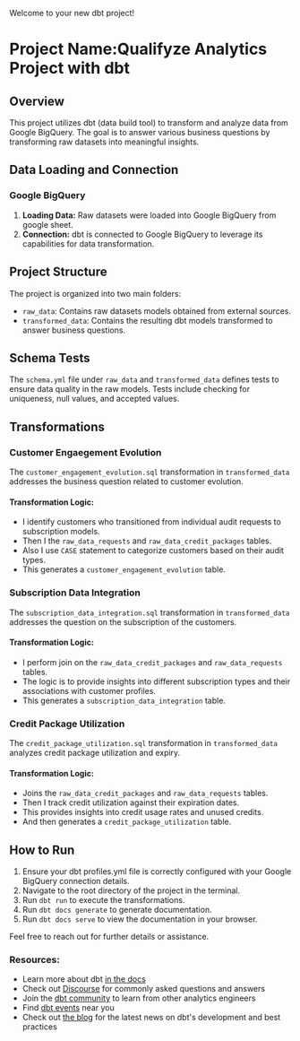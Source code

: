 Welcome to your new dbt project!

# Project Name:Qualifyze Analytics Project with dbt

## Overview

This project utilizes dbt (data build tool) to transform and analyze data from Google BigQuery. The goal is to answer various business questions by transforming raw datasets into meaningful insights.

## Data Loading and Connection

### Google BigQuery

1. **Loading Data:** Raw datasets were loaded into Google BigQuery from google sheet.
2. **Connection:** dbt is connected to Google BigQuery to leverage its capabilities for data transformation.

## Project Structure

The project is organized into two main folders:

- `raw_data`: Contains raw datasets models obtained from external sources.
- `transformed_data`: Contains the resulting dbt models transformed to answer business questions.

## Schema Tests

The `schema.yml` file under `raw_data` and `transformed_data` defines tests to ensure data quality in the raw models. Tests include checking for uniqueness, null values, and accepted values.

## Transformations

### Customer Engaegement Evolution

The `customer_engagement_evolution.sql` transformation in `transformed_data` addresses the business question related to customer evolution.

#### Transformation Logic:

- I identify customers who transitioned from individual audit requests to subscription models.
- Then I the `raw_data_requests` and `raw_data_credit_packages` tables.
- Also I use  `CASE` statement to categorize customers based on their audit types.
- This generates a `customer_engagement_evolution` table.

### Subscription Data Integration

The `subscription_data_integration.sql` transformation in `transformed_data` addresses the question on the subscription of the customers.

#### Transformation Logic:

- I perform join on the `raw_data_credit_packages` and `raw_data_requests` tables.
- The logic is to provide insights into different subscription types and their associations with customer profiles.
- This generates a `subscription_data_integration` table.

### Credit Package Utilization

The `credit_package_utilization.sql` transformation in `transformed_data` analyzes credit package utilization and expiry.

#### Transformation Logic:

- Joins the `raw_data_credit_packages` and `raw_data_requests` tables.
- Then I track credit utilization against their expiration dates.
- This provides insights into credit usage rates and unused credits.
- And then generates a `credit_package_utilization` table.

## How to Run

1. Ensure your dbt profiles.yml file is correctly configured with your Google BigQuery connection details.
2. Navigate to the root directory of the project in the terminal.
3. Run `dbt run` to execute the transformations.
4. Run `dbt docs generate` to generate documentation.
5. Run `dbt docs serve` to view the documentation in your browser.


Feel free to reach out for further details or assistance.


### Resources:
- Learn more about dbt [in the docs](https://docs.getdbt.com/docs/introduction)
- Check out [Discourse](https://discourse.getdbt.com/) for commonly asked questions and answers
- Join the [dbt community](https://getdbt.com/community) to learn from other analytics engineers
- Find [dbt events](https://events.getdbt.com) near you
- Check out [the blog](https://blog.getdbt.com/) for the latest news on dbt's development and best practices
